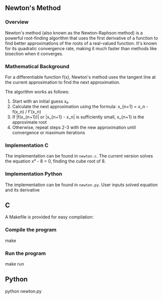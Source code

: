 ## Newton's Method

### Overview
Newton's method (also known as the Newton-Raphson method) is a powerful root-finding algorithm that uses the first derivative of a function to find better approximations of the roots of a real-valued function. It's known for its quadratic convergence rate, making it much faster than methods like bisection when it converges.

### Mathematical Background
For a differentiable function f(x), Newton's method uses the tangent line at the current approximation to find the next approximation.

The algorithm works as follows:
1. Start with an initial guess x₀
2. Calculate the next approximation using the formula: x_{n+1} = x_n - f(x_n) / f'(x_n)
3. If |f(x_{n+1})| or |x_{n+1} - x_n| is sufficiently small, x_{n+1} is the approximate root
4. Otherwise, repeat steps 2-3 with the new approximation until convergence or maximum iterations

### Implementation C
The implementation can be found in `newton.c`. The current version solves the equation x³ - 8 = 0, finding the cube root of 8.
### Implementation Python
The implementation can be found in `newton.py`. User inputs solved equation and its derivative

##  C
A Makefile is provided for easy compilation:
### Compile the program
make

### Run the program
make run

##  Python
python newton.py

